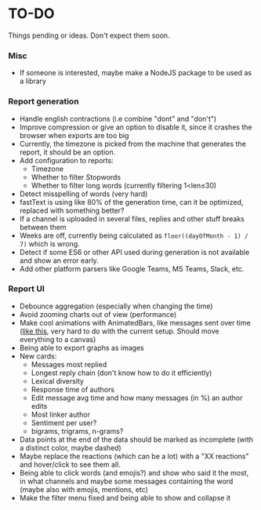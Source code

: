 # TO-DO

Things pending or ideas. Don't expect them soon.

### Misc

* If someone is interested, maybe make a NodeJS package to be used as a library

### Report generation

* Handle english contractions (i.e combine "dont" and "don't")
* Improve compression or give an option to disable it, since it crashes the browser when exports are too big
* Currently, the timezone is picked from the machine that generates the report, it should be an option.
* Add configuration to reports:
   - Timezone
   - Whether to filter Stopwords
   - Whether to filter long words (currently filtering 1&lt;len&le;30)
* Detect misspelling of words (very hard)
* fastText is using like 80% of the generation time, can it be optimized, replaced with something better?
* If a channel is uploaded in several files, replies and other stuff breaks between them
* Weeks are off, currently being calculated as `floor((dayOfMonth - 1) / 7)` which is wrong.
* Detect if some ES6 or other API used during generation is not available and show an error early.
* Add other platform parsers like Google Teams, MS Teams, Slack, etc.

### Report UI

* Debounce aggregation (especially when changing the time)
* Avoid zooming charts out of view (performance)
* Make cool animations with AnimatedBars, like messages sent over time ([like this](https://www.reddit.com/r/dataisbeautiful/comments/cxuah9/usage_share_of_internet_browsers_1996_2019_oc/), very hard to do with the current setup. Should move everything to a canvas)
* Being able to export graphs as images
* New cards:
  * Messages most replied
  * Longest reply chain (don't know how to do it efficiently)
  * Lexical diversity
  * Response time of authors
  * Edit message avg time and how many messages (in %) an author edits
  * Most linker author
  * Sentiment per user?
  * bigrams, trigrams, n-grams?
* Data points at the end of the data should be marked as incomplete (with a distinct color, maybe dashed)
* Maybe replace the reactions (which can be a lot) with a "XX reactions" and hover/click to see them all.
* Being able to click words (and emojis?) and show who said it the most, in what channels and maybe some messages containing the word (maybe also with emojis, mentions, etc)
* Make the filter menu fixed and being able to show and collapse it
